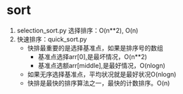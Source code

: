 # sort 
1. selection_sort.py 选择排序：O(n**2), O(n)
2. 快速排序：quick_sort.py
	- 快排最重要的是选择基准点，如果是排序号的数组
		- 基准点选择arr[0],是最坏情况，O(n**2)
		- 基准点选额arr[middle],是最好情况，O(nlogn)
	- 如果无序选择基准点，平均状况就是最好状况O(nlogn)
	- 快排是最快的排序算法之一，最快的计数排序。O(n)
